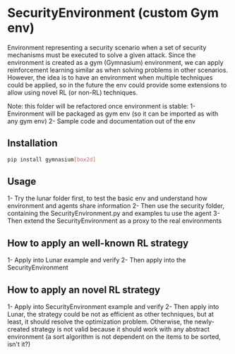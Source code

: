 # SecurityEnvironment (custom Gym env)

Environment representing a security scenario when a set of security mechanisms must be executed to solve a given attack. Since the environment is created as a gym (Gymnasium) environment, we can apply reinforcement learning similar as when solving problems in other scenarios. However, the idea is to have an environment when multiple techniques could be applied, so in the future the env could provide some extensions to allow using novel RL (or non-RL) techniques.

Note: this folder will be refactored once environment is stable:
1- Environment will be packaged as gym env (so it can be imported as with any gym env)
2- Sample code and documentation out of the env

## Installation

```sh
pip install gymnasium[box2d]
```

## Usage

1- Try the lunar folder first, to test the basic env and understand how environment and agents share information
2- Then use the security folder, containing the SecurityEnvironment.py and examples tu use the agent
3- Then extend the SecurityEnvironment as a proxy to the real environments

## How to apply an **well-known** RL strategy

1- Apply into Lunar example and verify
2- Then apply into the SecurityEnvironment

## How to apply an **novel** RL strategy

1- Apply into SecurityEnvironment example and verify
2- Then apply into Lunar, the strategy could be not as efficient as other techniques, but at least, it should resolve the optimization problem. Otherwise, the newly-created strategy is not valid because it should work with any abstract environment (a sort algorithm is not dependent on the items to be sorted, isn't it?)